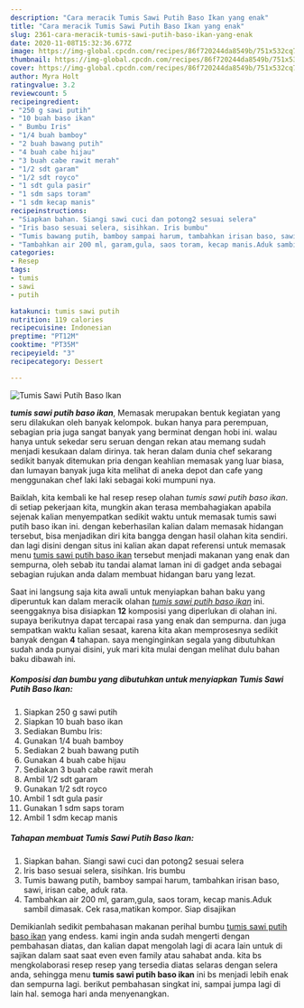 ```yaml
---
description: "Cara meracik Tumis Sawi Putih Baso Ikan yang enak"
title: "Cara meracik Tumis Sawi Putih Baso Ikan yang enak"
slug: 2361-cara-meracik-tumis-sawi-putih-baso-ikan-yang-enak
date: 2020-11-08T15:32:36.677Z
image: https://img-global.cpcdn.com/recipes/86f720244da8549b/751x532cq70/tumis-sawi-putih-baso-ikan-foto-resep-utama.jpg
thumbnail: https://img-global.cpcdn.com/recipes/86f720244da8549b/751x532cq70/tumis-sawi-putih-baso-ikan-foto-resep-utama.jpg
cover: https://img-global.cpcdn.com/recipes/86f720244da8549b/751x532cq70/tumis-sawi-putih-baso-ikan-foto-resep-utama.jpg
author: Myra Holt
ratingvalue: 3.2
reviewcount: 5
recipeingredient:
- "250 g sawi putih"
- "10 buah baso ikan"
- " Bumbu Iris"
- "1/4 buah bamboy"
- "2 buah bawang putih"
- "4 buah cabe hijau"
- "3 buah cabe rawit merah"
- "1/2 sdt garam"
- "1/2 sdt royco"
- "1 sdt gula pasir"
- "1 sdm saps toram"
- "1 sdm kecap manis"
recipeinstructions:
- "Siapkan bahan. Siangi sawi cuci dan potong2 sesuai selera"
- "Iris baso sesuai selera, sisihkan. Iris bumbu"
- "Tumis bawang putih, bamboy sampai harum, tambahkan irisan baso, sawi, irisan cabe, aduk rata."
- "Tambahkan air 200 ml, garam,gula, saos toram, kecap manis.Aduk sambil dimasak. Cek rasa,matikan kompor. Siap disajikan"
categories:
- Resep
tags:
- tumis
- sawi
- putih

katakunci: tumis sawi putih 
nutrition: 119 calories
recipecuisine: Indonesian
preptime: "PT12M"
cooktime: "PT35M"
recipeyield: "3"
recipecategory: Dessert

---
```



![Tumis Sawi Putih Baso Ikan](https://img-global.cpcdn.com/recipes/86f720244da8549b/751x532cq70/tumis-sawi-putih-baso-ikan-foto-resep-utama.jpg)

<b><i>tumis sawi putih baso ikan</i></b>, Memasak merupakan bentuk kegiatan yang seru dilakukan oleh banyak kelompok. bukan hanya para perempuan, sebagian pria juga sangat banyak yang berminat dengan hobi ini. walau hanya untuk sekedar seru seruan dengan rekan atau memang sudah menjadi kesukaan dalam dirinya. tak heran dalam dunia chef sekarang sedikit banyak ditemukan pria dengan keahlian memasak yang luar biasa, dan lumayan banyak juga kita melihat di aneka depot dan cafe yang menggunakan chef laki laki sebagai koki mumpuni nya.



Baiklah, kita kembali ke hal resep resep olahan <i>tumis sawi putih baso ikan</i>. di setiap pekerjaan kita, mungkin akan terasa membahagiakan apabila sejenak kalian menyempatkan sedikit waktu untuk memasak tumis sawi putih baso ikan ini. dengan keberhasilan kalian dalam memasak hidangan tersebut, bisa menjadikan diri kita bangga dengan hasil olahan kita sendiri. dan lagi disini dengan situs ini kalian akan dapat referensi untuk memasak menu <u>tumis sawi putih baso ikan</u> tersebut menjadi makanan yang enak dan sempurna, oleh sebab itu tandai alamat laman ini di gadget anda sebagai sebagian rujukan anda dalam membuat hidangan baru yang lezat.


Saat ini langsung saja kita awali untuk menyiapkan bahan baku yang diperuntuk kan dalam meracik olahan <u><i>tumis sawi putih baso ikan</i></u> ini. seenggaknya bisa disiapkan <b>12</b> komposisi yang diperlukan di olahan ini. supaya berikutnya dapat tercapai rasa yang enak dan sempurna. dan juga sempatkan waktu kalian sesaat, karena kita akan memprosesnya sedikit banyak dengan <b>4</b> tahapan. saya menginginkan segala yang dibutuhkan sudah anda punyai disini, yuk mari kita mulai dengan melihat dulu bahan baku dibawah ini.

<!--inarticleads1-->

##### Komposisi dan bumbu yang dibutuhkan untuk menyiapkan Tumis Sawi Putih Baso Ikan:

1. Siapkan 250 g sawi putih
1. Siapkan 10 buah baso ikan
1. Sediakan  Bumbu Iris:
1. Gunakan 1/4 buah bamboy
1. Sediakan 2 buah bawang putih
1. Gunakan 4 buah cabe hijau
1. Sediakan 3 buah cabe rawit merah
1. Ambil 1/2 sdt garam
1. Gunakan 1/2 sdt royco
1. Ambil 1 sdt gula pasir
1. Gunakan 1 sdm saps toram
1. Ambil 1 sdm kecap manis




<!--inarticleads2-->

##### Tahapan membuat Tumis Sawi Putih Baso Ikan:

1. Siapkan bahan. Siangi sawi cuci dan potong2 sesuai selera
1. Iris baso sesuai selera, sisihkan. Iris bumbu
1. Tumis bawang putih, bamboy sampai harum, tambahkan irisan baso, sawi, irisan cabe, aduk rata.
1. Tambahkan air 200 ml, garam,gula, saos toram, kecap manis.Aduk sambil dimasak. Cek rasa,matikan kompor. Siap disajikan




Demikianlah sedikit pembahasan makanan perihal bumbu <u>tumis sawi putih baso ikan</u> yang endess. kami ingin anda sudah mengerti dengan pembahasan diatas, dan kalian dapat mengolah lagi di acara lain untuk di sajikan dalam saat saat even even family atau sahabat anda. kita bs mengkolaborasi resep resep yang tersedia diatas selaras dengan selera anda, sehingga menu <b>tumis sawi putih baso ikan</b> ini bs menjadi lebih enak dan sempurna lagi. berikut pembahasan singkat ini, sampai jumpa lagi di lain hal. semoga hari anda menyenangkan.
